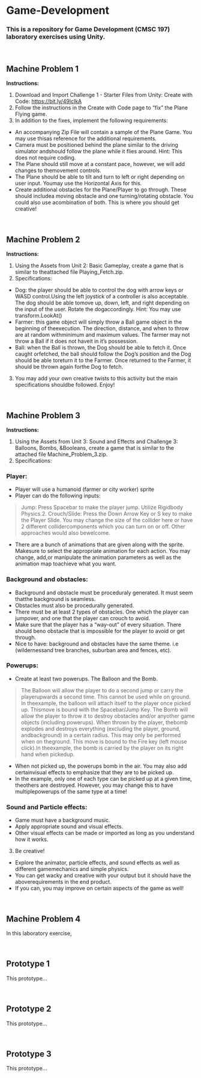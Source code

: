 # Game-Development

### This is a repository for Game Development (CMSC 197) laboratory exercises using Unity.

<br>

## Machine Problem 1

**Instructions:**
1. Download and Import Challenge 1 - Starter Files from Unity: Create with Code: https://bit.ly/49lcIkA
2. Follow the instructions in the Create with Code page to “fix” the Plane Flying game.
3. In addition to the fixes, implement the following requirements:
* An accompanying Zip File will contain a sample of the Plane Game. You may use thisas reference for the additional requirements.
* Camera must be positioned behind the plane similar to the driving simulator andshould follow the plane while it flies around. Hint: This does not require coding.
* The Plane should still move at a constant pace, however, we will add changes to themovement controls.
* The Plane should be able to tilt and turn to left or right depending on user input. Youmay use the Horizontal Axis for this.
* Create additional obstacles for the Plane/Player to go through. These should includea moving obstacle and one turning/rotating obstacle. You could also use acombination of both. This is where you should get creative!

<br>

## Machine Problem 2

**Instructions:**
1. Using the Assets from Unit 2: Basic Gameplay, create a game that is similar to theattached file Playing_Fetch.zip.
2. Specifications:
* Dog: the player should be able to control the dog with arrow keys or WASD control.Using the left joystick of a controller is also acceptable. The dog should be able tomove up, down, left, and right depending on the input of the user. Rotate the dogaccordingly. Hint: You may use transform.LookAt()
* Farmer: this game object will simply throw a Ball game object in the beginning of theexecution. The direction, distance, and when to throw are at random withminimum and maximum values. The farmer may not throw a Ball if it does not haveit in it’s possession.
* Ball: when the Ball is thrown, the Dog should be able to fetch it. Once caught orfetched, the ball should follow the Dog’s position and the Dog should be able toreturn it to the Farmer. Once returned to the Farmer, it should be thrown again forthe Dog to fetch.
3. You may add your own creative twists to this activity but the main specifications shouldbe followed. Enjoy!

<br>

## Machine Problem 3

**Instructions:**
1. Using the Assets from Unit 3: Sound and Effects and Challenge 3: Balloons, Bombs, &Booleans, create a game that is similar to the attached file Machine_Problem_3.zip.
2. Specifications:
### Player:
* Player will use a humanoid (farmer or city worker) sprite
* Player can do the following inputs:
> Jump: Press Spacebar to make the player jump. Utilize Rigidbody Physics.2. Crouch/Slide: Press the Down Arrow Key or S key to make the Player Slide. You may change the size of the collider here or have 2 different collidercomponents which you can turn on or off. Other approaches would also bewelcome.
* There are a bunch of animations that are given along with the sprite. Makesure to select the appropriate animation for each action. You may change, add,or manipulate the animation parameters as well as the animation map toachieve what you want.

### Background and obstacles:
* Background and obstacle must be proceduraly generated. It must seem thatthe background is seamless.
* Obstacles must also be procedurally generated.
* There must be at least 2 types of obstacles. One which the player can jumpover, and one that the player can crouch to avoid.
* Make sure that the player has a “way-out” of every situation. There should beno obstacle that is impossible for the player to avoid or get through.
* Nice to have: background and obstacles have the same theme. i.e (wildernessand tree branches, suburban area and fences, etc).

### Powerups:
* Create at least two powerups. The Balloon and the Bomb.
> The Balloon will allow the player to do a second jump or carry the playerupwards a second time. This cannot be used while on ground. In theexample, the balloon will attach itself to the player once picked up. Thismove is bound with the Spacebar/Jump Key.
> The Bomb will allow the player to throw it to destroy obstacles and/or anyother game objects (including powerups). When thrown by the player, thebomb explodes and destroys everything (excluding the player, ground, andbackground) in a certain radius. This may only be performed when on theground. This move is bound to the Fire key (left mouse click).In theexample, the bomb is carried by the player on its right hand when pickedup.
* When not picked up, the powerups bomb in the air. You may also add certainvisual effects to emphasize that they are to be picked up.
* In the example, only one of each type can be picked up at a given time, theothers are destroyed. However, you may change this to have multiplepowerups of the same type at a time!

### Sound and Particle effects:
* Game must have a background music.
* Apply appropriate sound and visual effects.
* Other visual effects can be made or imported as long as you understand how it works.

3. Be creative!
* Explore the animator, particle effects, and sound effects as well as different gamemechanics and simple physics.
* You can get wacky and creative with your output but it should have the aboverequirements in the end product.
* If you can, you may improve on certain aspects of the game as well!

<br>

## Machine Problem 4

In this laboratory exercise,

<br>

## Prototype 1

This prototype...

<br>

## Prototype 2

This prototype...

<br>

## Prototype 3

This prototype...

<br>

